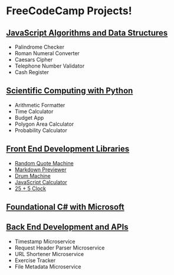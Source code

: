 # FreeCodeCamp Projects!

## [JavaScript Algorithms and Data Structures](https://www.freecodecamp.org/certification/Perlesvaux/javascript-algorithms-and-data-structures)
- Palindrome Checker	
- Roman Numeral Converter	
- Caesars Cipher	
- Telephone Number Validator	
- Cash Register

## [Scientific Computing with Python](https://www.freecodecamp.org/certification/Perlesvaux/scientific-computing-with-python-v7)
- Arithmetic Formatter	
- Time Calculator	
- Budget App	
- Polygon Area Calculator	
- Probability Calculator

## [Front End Development Libraries](https://www.freecodecamp.org/certification/Perlesvaux/front-end-development-libraries)
- [Random Quote Machine](React/rand_quo_gen/monolith.html)
- [Markdown Previewer](React/mrk_dwn_prev/monolith.html)
- [Drum Machine](React/drum-machine/monolith.html)
- [JavaScript Calculator](React/calc_js/monolith.html)
- [25 + 5 Clock](React/clock_25_5/monolith.html)

## [Foundational C# with Microsoft](https://www.freecodecamp.org/certification/Perlesvaux/foundational-c-sharp-with-microsoft) 

## [Back End Development and APIs](https://www.freecodecamp.org/certification/Perlesvaux/back-end-development-and-apis)
- Timestamp Microservice
- Request Header Parser Microservice
- URL Shortener Microservice
- Exercise Tracker
- File Metadata Microservice


